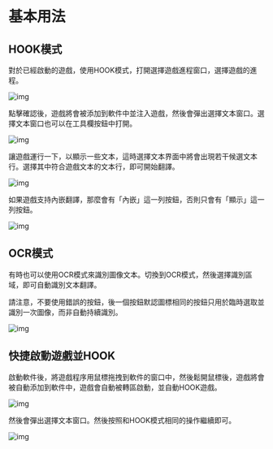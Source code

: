 # 基本用法

## HOOK模式

對於已經啟動的遊戲，使用HOOK模式，打開選擇遊戲進程窗口，選擇遊戲的進程。

![img](https://image.lunatranslator.org/zh/basicuse/hook.png) 

點擊確認後，遊戲將會被添加到軟件中並注入遊戲，然後會彈出選擇文本窗口。選擇文本窗口也可以在工具欄按鈕中打開。

![img](https://image.lunatranslator.org/zh/basicuse/select.png) 

讓遊戲運行一下，以顯示一些文本，這時選擇文本界面中將會出現若干候選文本行。選擇其中符合遊戲文本的文本行，即可開始翻譯。

![img](https://image.lunatranslator.org/zh/basicuse/show.png)

如果遊戲支持內嵌翻譯，那麼會有「內嵌」這一列按鈕，否則只會有「顯示」這一列按鈕。

![img](https://image.lunatranslator.org/zh/basicuse/embed.png)

## OCR模式

有時也可以使用OCR模式來識別圖像文本。切換到OCR模式，然後選擇識別區域，即可自動識別文本翻譯。

請注意，不要使用錯誤的按鈕，後一個按鈕默認圖標相同的按鈕只用於臨時選取並識別一次圖像，而非自動持續識別。

![img](https://image.lunatranslator.org/zh/basicuse/ocr.png)

## 快捷啟動遊戲並HOOK

啟動軟件後，將遊戲程序用鼠標拖拽到軟件的窗口中，然後鬆開鼠標後，遊戲將會被自動添加到軟件中，遊戲會自動被轉區啟動，並自動HOOK遊戲。

![img](https://image.lunatranslator.org/zh/basicuse/load.png) 

然後會彈出選擇文本窗口。然後按照和HOOK模式相同的操作繼續即可。

![img](https://image.lunatranslator.org/zh/basicuse/loaded.png)